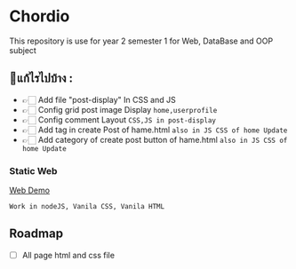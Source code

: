 # Chordio
This repository is use for year 2 semester 1 for Web, DataBase and OOP subject

## 📝แก้ไรไปบ้าง :
  - 👉🏻 Add file "post-display" In CSS and JS
  - 👉🏻 Config grid post image Display `home,userprofile`
  - 👉🏻 Config comment Layout `CSS,JS in post-display`
  - 👉🏻 Add tag in create Post of hame.html `also in JS CSS of home Update`
  - 👉🏻 Add category of create post button of hame.html `also in JS CSS of home Update`


### Static Web
[Web Demo](https://y2-webapp-music.github.io/Chordio/)

`Work in nodeJS, Vanila CSS, Vanila HTML`

## Roadmap
- [ ] All page html and css file
